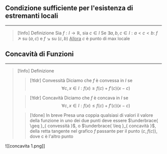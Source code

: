 ## Condizione sufficiente per l'esistenza di estremanti locali
---
>[!info] Definizione
>Sia $f:I\to\mathbb{R}$, sia $c\in I$
>Se $\exists a,b,c \in I: a<c<b:$
>$f\nearrow \text{su }(a,c)$ e
>$f\searrow \text{su }(c,b)$
><u>Allora</u>
>$c$ è punto di max locale

## Concavità di Funzioni
---
>[!info] Definizione
>
>>[!tldr] Convessità
>>Diciamo che $f$ è convessa in $I$ se
>>$$\forall c,x \in I:f(x)\geq f(c)+f'(c)(x-c)$$
>
>>[!tldr] Concavità
>>Diciamo che $f$ è concava in $I$ se
>>$$\forall c,x \in I:f(x)\leq f(c)+f'(c)(x-c)$$
>
>>[!done] In breve
>>Presa una coppia qualsiasi di valori il valore della funzione in uno dei due punti deve essere $\underbrace{ \geq }_{ convessità }$, o $\underbrace{ \leq }_{ concavità }$, della retta tangente nel grafico $f$ passante per il punto $(c,f(c))$, dove c è l'altro punto

![[concavita 1.png]]
